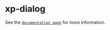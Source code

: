 # xp-dialog

See the [`documentation page`](http://www.expandjs.com/elements/xp-dialog) for more information.